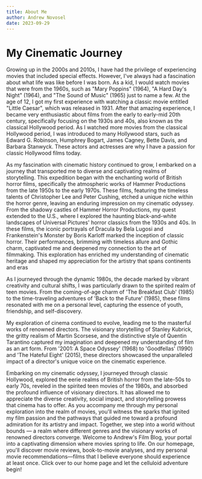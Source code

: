 ```yaml
---
title: About Me
author: Andrew Novosel
date: 2023-09-29
---
```


<body class="bg-green-300">
  <h1 class="text-4xl text-center font-bold">My Cinematic Journey</h1>

  <p class="text-lg m-5">
    Growing up in the 2000s and 2010s, I have had the privilege of experiencing
    movies that included special effects. However, I've always had a fascination
    about what life was like before I was born. As a kid, I would watch movies
    that were from the 1960s, such as "Mary Poppins" (1964), "A Hard Day's
    Night" (1964), and "The Sound of Music" (1965) just to name a few. At the
    age of 12, I got my first experience with watching a classic movie entitled
    "Little Caesar", which was released in 1931. After that amazing experience,
    I became very enthusiastic about films from the early to early-mid 20th
    century, specifically focusing on the 1930s and 40s, also known as the
    classical Hollywood period. As I watched more movies from the classical
    Hollywood period, I was introduced to many Hollywood stars, such as Edward
    G. Robinson, Humphrey Bogart, James Cagney, Bette Davis, and Barbara
    Stanwyck. These actors and actresses are why I have a passion for classic
    Hollywood films today.
  </p>

  <p class="text-lg m-5">
    As my fascination with cinematic history continued to grow, I embarked on a
    journey that transported me to diverse and captivating realms of
    storytelling. This expedition began with the enchanting world of British
    horror films, specifically the atmospheric works of Hammer Productions from
    the late 1950s to the early 1970s. These films, featuring the timeless
    talents of Christopher Lee and Peter Cushing, etched a unique niche within
    the horror genre, leaving an enduring impression on my cinematic odyssey.
    From the shadowy castles of Hammer Horror Productions, my quest extended to
    the U.S., where I explored the haunting black-and-white landscapes of
    Universal Pictures' horror classics from the 1930s and 40s. In these films,
    the iconic portrayals of Dracula by Bela Lugosi and Frankenstein's Monster
    by Boris Karloff marked the inception of classic horror. Their performances,
    brimming with timeless allure and Gothic charm, captivated me and deepened
    my connection to the art of filmmaking. This exploration has enriched my
    understanding of cinematic heritage and shaped my appreciation for the
    artistry that spans continents and eras
  </p>

  <p class="text-lg m-5">
    As I journeyed through the dynamic 1980s, the decade marked by vibrant
    creativity and cultural shifts, I was particularly drawn to the spirited
    realm of teen movies. From the coming-of-age charm of 'The Breakfast Club'
    (1985) to the time-traveling adventures of 'Back to the Future' (1985),
    these films resonated with me on a personal level, capturing the essence of
    youth, friendship, and self-discovery.
  </p>

  <p class="text-lg m-5">
    My exploration of cinema continued to evolve, leading me to the masterful
    works of renowned directors. The visionary storytelling of Stanley Kubrick,
    the gritty realism of Martin Scorsese, and the distinctive style of Quentin
    Tarantino captured my imagination and deepened my understanding of film as
    an art form. From '2001: A Space Odyssey' (1968) to 'Goodfellas' (1990) and
    'The Hateful Eight' (2015), these directors showcased the unparalleled
    impact of a director's unique voice on the cinematic experience.
  </p>

  <p class="text-lg m-5">
    Embarking on my cinematic odyssey, I journeyed through classic Hollywood,
    explored the eerie realms of British horror from the late-50s to early 70s,
    reveled in the spirited teen movies of the 1980s, and absorbed the profound
    influence of visionary directors. It has allowed me to appreciate the
    diverse creativity, social impact, and storytelling prowess that cinema has
    to offer. As you accompany me through my personal exploration into the realm
    of movies, you'll witness the sparks that ignited my film passion and the
    pathways that guided me toward a profound admiration for its artistry and
    impact. Together, we step into a world without bounds — a realm where
    different genres and the visionary works of renowned directors converge.
    Welcome to Andrew's Film Blog, your portal into a captivating dimension
    where movies spring to life. On our homepage, you'll discover movie reviews,
    book-to-movie analyses, and my personal movie recommendations—films that I
    believe everyone should experience at least once. Click over to our home
    page and let the celluloid adventure begin!
  </p>
</body>